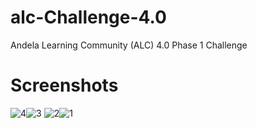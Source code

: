 # alc-Challenge-4.0

Andela Learning Community (ALC) 4.0 Phase 1 Challenge

# Screenshots
![4](https://user-images.githubusercontent.com/35904016/153759549-d450e89d-516c-4a1c-af0f-c1d98a532b40.jpeg)![3](https://user-images.githubusercontent.com/35904016/153759564-38754d9c-01d3-41ad-8c89-5929a14bb5f5.jpeg)
![2](https://user-images.githubusercontent.com/35904016/153759566-cde21ae6-6396-4988-8eb8-5451ec99c66e.jpeg)![1](https://user-images.githubusercontent.com/35904016/153759569-ebeb99b9-910a-4167-a3bb-c5002cb6078f.jpeg)


